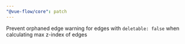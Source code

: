 ```yaml
---
"@vue-flow/core": patch
---
```


Prevent orphaned edge warning for edges with `deletable: false` when calculating max z-index of edges
